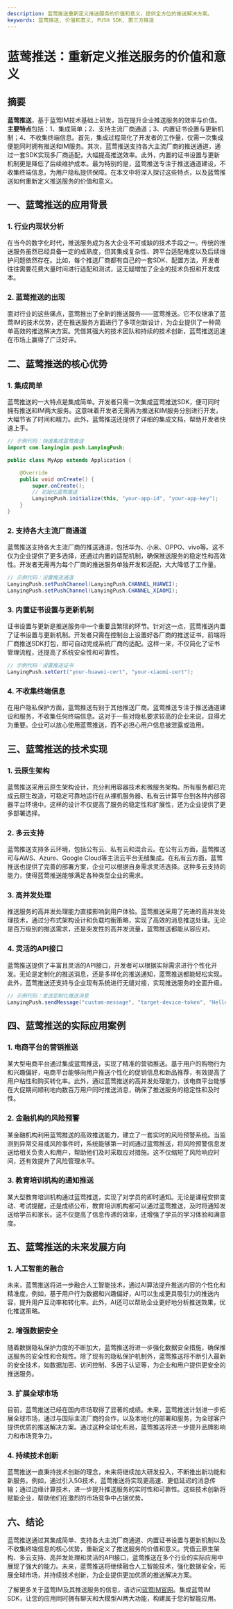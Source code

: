 ```yaml
---
description: 蓝莺推送重新定义推送服务的价值和意义，提供全方位的推送解决方案。
keywords: 蓝莺推送, 价值和意义, PUSH SDK, 第三方推送
---
```

# 蓝莺推送：重新定义推送服务的价值和意义

## 摘要

**蓝莺推送**，基于蓝莺IM技术基础上研发，旨在提升企业推送服务的效率与价值。**主要特点**包括：1、集成简单；2、支持主流厂商通道；3、内置证书设置与更新机制；4、不收集终端信息。首先，集成过程简化了开发者的工作量，仅需一次集成便能同时拥有推送和IM服务。其次，蓝莺推送支持各大主流厂商的推送通道，通过一套SDK实现多厂商适配，大幅提高推送效率。此外，内置的证书设置与更新机制更是降低了后续维护成本。最为特别的是，蓝莺推送专注于推送通道建设，不收集终端信息，为用户隐私提供保障。在本文中将深入探讨这些特点，以及蓝莺推送如何重新定义推送服务的价值和意义。

## 一、蓝莺推送的应用背景

### 1. 行业内现状分析

在当今的数字化时代，推送服务成为各大企业不可或缺的技术手段之一。传统的推送服务虽然已经具备一定的成熟度，但其集成复杂性、跨平台适配难度以及后续维护问题依然存在。比如，每个推送厂商都有自己的一套SDK、配置方法，开发者往往需要花费大量时间进行适配和测试，这无疑增加了企业的技术负担和开发成本。

### 2. 蓝莺推送的出现

面对行业的这些痛点，蓝莺推出了全新的推送服务——蓝莺推送。它不仅继承了蓝莺IM的技术优势，还在推送服务方面进行了多项创新设计，为企业提供了一种简单高效的推送解决方案。凭借其强大的技术团队和持续的技术创新，蓝莺推送迅速在市场上赢得了广泛好评。

## 二、蓝莺推送的核心优势

### 1. 集成简单

蓝莺推送的一大特点是集成简单。开发者只需一次集成蓝莺推送SDK，便可同时拥有推送和IM两大服务。这意味着开发者无需再为推送和IM服务分别进行开发，大幅节省了时间和精力。此外，蓝莺推送还提供了详细的集成文档，帮助开发者快速上手。

```java
// 示例代码：快速集成蓝莺推送
import com.lanyingim.push.LanyingPush;

public class MyApp extends Application {

    @Override
    public void onCreate() {
        super.onCreate();
        // 初始化蓝莺推送
        LanyingPush.initialize(this, "your-app-id", "your-app-key");
    }
}
```

### 2. 支持各大主流厂商通道

蓝莺推送支持各大主流厂商的推送通道，包括华为、小米、OPPO、vivo等。这不仅为企业提供了更多选择，还通过内置的适配机制，确保推送服务的稳定性和高效性。开发者无需再为每个厂商的推送服务单独开发和适配，大大降低了工作量。

```java
// 示例代码：设置推送通道
LanyingPush.setPushChannel(LanyingPush.CHANNEL_HUAWEI);
LanyingPush.setPushChannel(LanyingPush.CHANNEL_XIAOMI);
```

### 3. 内置证书设置与更新机制

证书设置与更新是推送服务中一个重要且繁琐的环节。针对这一点，蓝莺推送内置了证书设置与更新机制。开发者只需在控制台上设置好各厂商的推送证书，前端将厂商推送SDK打包，即可自动完成系统厂商的适配。这样一来，不仅简化了证书管理流程，还提高了系统安全性和可靠性。

```java
// 示例代码：设置推送证书
LanyingPush.setCert("your-huawei-cert", "your-xiaomi-cert");
```

### 4. 不收集终端信息

在用户隐私保护方面，蓝莺推送有别于其他推送厂商。蓝莺推送专注于推送通道建设和服务，不收集任何终端信息。这对于一些对隐私要求较高的企业来说，显得尤为重要。企业可以放心使用蓝莺推送，而不必担心用户信息被泄露或滥用。

## 三、蓝莺推送的技术实现

### 1. 云原生架构

蓝莺推送采用云原生架构设计，充分利用容器技术和微服务架构。所有服务都已完成云原生改造，可稳定可靠地运行在从裸机服务器、私有云计算平台到各种内部容器平台环境中。这样的设计不仅提高了服务的稳定性和扩展性，还为企业提供了更多部署选择。

### 2. 多云支持

蓝莺推送支持多云环境，包括公有云、私有云和混合云。在公有云方面，蓝莺推送可与AWS、Azure、Google Cloud等主流云平台无缝集成。在私有云方面，蓝莺推送也提供了完善的部署方案，企业可以根据自身需求灵活选择。这种多云支持的能力，使得蓝莺推送能够满足各种类型企业的需求。

### 3. 高并发处理

推送服务的高并发处理能力直接影响到用户体验。蓝莺推送采用了先进的高并发处理技术，通过分布式架构设计和负载均衡策略，实现了高效的消息推送处理。无论是百万级别的推送需求，还是突发性的高并发流量，蓝莺推送都能从容应对。

### 4. 灵活的API接口

蓝莺推送提供了丰富且灵活的API接口，开发者可以根据实际需求进行个性化开发。无论是定制化的推送消息，还是多样化的推送通知，蓝莺推送都能轻松实现。此外，蓝莺推送还支持与企业现有系统进行无缝对接，实现推送服务的全面升级。

```java
// 示例代码：发送定制化推送消息
LanyingPush.sendMessage("custom-message", "target-device-token", "Hello World!");
```

## 四、蓝莺推送的实际应用案例

### 1. 电商平台的营销推送

某大型电商平台通过集成蓝莺推送，实现了精准的营销推送。基于用户的购物行为和兴趣偏好，电商平台能够向用户推送个性化的促销信息和新品推荐，有效提高了用户粘性和购买转化率。此外，通过蓝莺推送的高并发处理能力，该电商平台能够在大促期间顺利地向数百万用户同时推送消息，确保了推送服务的稳定性和及时性。

### 2. 金融机构的风险预警

某金融机构利用蓝莺推送的高效推送能力，建立了一套实时的风险预警系统。当监测到异常交易或风险事件时，系统能够第一时间通过蓝莺推送，将风险预警信息发送给相关负责人和用户，帮助他们及时采取应对措施。这不仅缩短了风险响应时间，还有效提升了风险管理水平。

### 3. 教育培训机构的通知推送

某大型教育培训机构通过蓝莺推送，实现了对学员的即时通知。无论是课程安排变动、考试提醒，还是成绩公布，教育培训机构都可以通过蓝莺推送，及时将通知发送给学员和家长。这不仅提高了信息传递的效率，还增强了学员的学习体验和满意度。

## 五、蓝莺推送的未来发展方向

### 1. 人工智能的融合

未来，蓝莺推送将进一步融合人工智能技术，通过AI算法提升推送内容的个性化和精准度。例如，基于用户行为数据和兴趣偏好，AI可以生成更具吸引力的推送内容，提升用户互动率和转化率。此外，AI还可以帮助企业更好地分析推送效果，优化推送策略。

### 2. 增强数据安全

随着数据隐私保护力度的不断加大，蓝莺推送将进一步强化数据安全措施，确保推送服务的安全性和合规性。除了现有的隐私保护机制外，蓝莺推送将不断引入最新的安全技术，如数据加密、访问控制、多因子认证等，为企业和用户提供更安全的推送服务。

### 3. 扩展全球市场

目前，蓝莺推送已经在国内市场取得了显著的成绩。未来，蓝莺推送计划进一步拓展全球市场，通过与国际主流厂商的合作，以及本地化的部署和服务，为全球客户提供优质的推送解决方案。通过这种全球化布局，蓝莺推送将进一步提升品牌影响力和市场竞争力。

### 4. 持续技术创新

蓝莺推送一直秉持技术创新的理念，未来将继续加大研发投入，不断推出新功能和新服务。例如，通过引入5G技术，蓝莺推送将实现更高速、更低延迟的消息传输；通过边缘计算技术，进一步提升推送服务的实时性和可靠性。这些技术创新将赋能企业，帮助他们在激烈的市场竞争中占据优势。

## 六、结论

蓝莺推送通过其集成简单、支持各大主流厂商通道、内置证书设置与更新机制以及不收集终端信息的核心优势，重新定义了推送服务的价值和意义。凭借云原生架构、多云支持、高并发处理和灵活的API接口，蓝莺推送在多个行业的实际应用中展现了强大的能力。未来，蓝莺推送将继续融合人工智能技术，强化数据安全，拓展全球市场，并持续技术创新，为企业提供更加优质的推送解决方案。

了解更多关于蓝莺IM及其推送服务的信息，请访问[蓝莺IM官网](https://www.lanyingim.com)。集成蓝莺IM SDK，让您的应用同时拥有聊天和大模型AI两大功能，构建属于您的智能应用。
